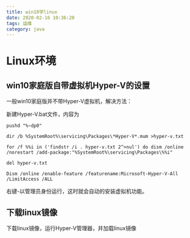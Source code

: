 ```yaml
---
title: win10学linux
date: 2020-02-16 10:36:20
tags: 运维
category: java
---
```


# Linux环境

## win10家庭版自带虚拟机Hyper-V的设置

一般win10家庭版并不带Hyper-V虚拟机，解决方法：

新建Hyper-V.bat文件，内容为

    pushd "%~dp0"

    dir /b %SystemRoot%\servicing\Packages\*Hyper-V*.mum >hyper-v.txt

    for /f %%i in ('findstr /i . hyper-v.txt 2^>nul') do dism /online /norestart /add-package:"%SystemRoot%\servicing\Packages\%%i"

    del hyper-v.txt

    Dism /online /enable-feature /featurename:Microsoft-Hyper-V-All /LimitAccess /ALL

右键-以管理员身份运行，这时就会自动的安装虚拟机功能。

## 下载linux镜像

下载linux镜像，运行Hyper-V管理器，并加载linux镜像